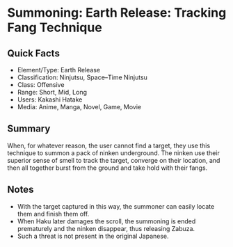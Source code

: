 # Summoning: Earth Release: Tracking Fang Technique

## Quick Facts
- Element/Type: Earth Release
- Classification: Ninjutsu, Space–Time Ninjutsu
- Class: Offensive
- Range: Short, Mid, Long
- Users: Kakashi Hatake
- Media: Anime, Manga, Novel, Game, Movie

## Summary
When, for whatever reason, the user cannot find a target, they use this technique to summon a pack of ninken underground. The ninken use their superior sense of smell to track the target, converge on their location, and then all together burst from the ground and take hold with their fangs.

## Notes
- With the target captured in this way, the summoner can easily locate them and finish them off.
- When Haku later damages the scroll, the summoning is ended prematurely and the ninken disappear, thus releasing Zabuza.
- Such a threat is not present in the original Japanese.
